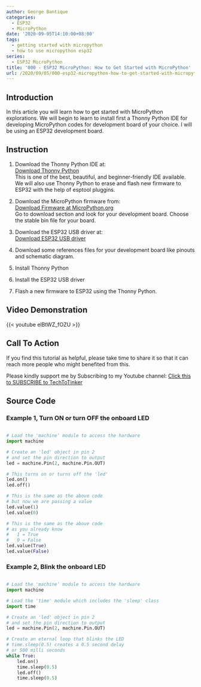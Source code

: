 ```yaml
---
author: George Bantique
categories:
  - ESP32
  - MicroPython
date: '2020-09-05T14:10:00+08:00'
tags:
  - getting started with micropython
  - how to use micropython esp32
series:
  - ESP32 MicroPython
title: '000 - ESP32 MicroPython: How to Get Started with MicroPython'
url: /2020/09/05/000-esp32-micropython-how-to-get-started-with-micropython/
---
```


## **Introduction**

In this article you will learn how to get started with MicroPython explorations. We will begin to learn to install first a Thonny Python IDE for developing MicroPython codes for development board of your choice. I will be using an ESP32 development board.

## **Instruction**

1. Download the Thonny Python IDE at:  
[Download Thonny Python](https://thonny.org/)   
This is one of the best, beautiful, and beginner-friendly IDE available. We will also use Thonny Python to erase and flash new firmware to ESP32 with the help of esptool pluggins.

2. Download the MicroPython firmware from:  
[Download Firmware at MicroPython.org](http://micropython.org/)  
Go to download section and look for your development board. Choose the stable bin file for your board.

3. Download the ESP32 USB driver at:  
[Download ESP32 USB driver](https://www.silabs.com/products/development-tools/software/usb-to-uart-bridge-vcp-drivers)

4. Download some references files for your development board like pinouts and schematic diagram.

5. Install Thonny Python

6. Install the ESP32 USB driver

7. Flash a new firmware to ESP32 using the Thonny Python.

## **Video Demonstration**

{{< youtube elBtWZ_fOZU >}}

## **Call To Action**

If you find this tutorial as helpful, please take time to share it so that it can reach more people who might benefited from this.

Please kindly support me by Subscribing to my Youtube channel: [Click this to SUBSCRIBE to TechToTinker](https://www.youtube.com/c/TechToTinker?sub_confirmation=1)

[](https://www.youtube.com/c/TechToTinker?sub_confirmation=1)[](https://www.youtube.com/c/TechToTinker?sub_confirmation=1)  

## **Source Code**

### **Example 1, Turn ON or turn OFF the onboard LED**

```py { lineNos="true" wrap="true" }

# Load the 'machine' module to access the hardware
import machine

# Create an 'led' object in pin 2
# and set the pin direction to output
led = machine.Pin(2, machine.Pin.OUT)

# This turns on or turns off the 'led'
led.on()
led.off()

# This is the same as the above code
# but now we are passing a value
led.value(1)
led.value(0)

# This is the same as the above code
# as you already know
#	1 = True
#	0 = False
led.value(True)
led.value(False)

```

### **Example 2, Blink the onboard LED**

```py { lineNos="true" wrap="true" }

# Load the 'machine' module to access the hardware
import machine

# Load the 'time' module which includes the 'sleep' class
import time

# Create an 'led' object in pin 2
# and set the pin direction to output
led = machine.Pin(2, machine.Pin.OUT)

# Create an eternal loop that blinks the LED
# time.sleep(0.5) creates a 0.5 second delay
# or 500 milli seconds
while True:
    led.on()
    time.sleep(0.5)
    led.off()
    time.sleep(0.5)
```

